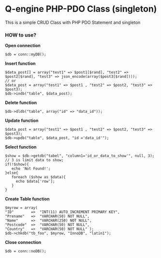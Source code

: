 # Q-engine PHP-PDO Class (singleton)
<p>This is a simple CRUD Class with PHP PDO Statement and singleton</p>
<h3>HOW to use?</h3>

<strong>Open connection</strong>
<pre><code>$db = conn::myDB();</code></pre>

<strong>Insert function</strong>
<pre><code>$data_post[] = array("test1" => $post1[$rand], "test2" => $post2[$rand], "test3" => json_encode(array($post3[$rand])));
// or
$data_post = array("test1" => $post1 , "test2" => $post2, "test3" => $post3);
$db->indb("table", $data_post);</code></pre>

<strong>Delete function</strong>
<pre><code>$db->dldb("table", array("id" => "data_id"));</code></pre>

<strong>Update function</strong>
<pre><code>$data_post = array("test1" => $post1 , "test2" => $post2, "test3" => $post3);
$db->updb("table", $data_post, "id ='data_id'");</code></pre>

<strong>Select function</strong>
<pre><code>$show = $db->getdb("tabel", "column1='id_or_data_to_show'", null, 3); // 3 is limit data to show;
if(!$show){
   echo 'Not Found!';
}else{
   foreach ($show as $data){  
     echo $data['row'];
   }
}</code></pre>

<strong>Create Table function</strong>
<pre><code>$myrow = array( 
"ID"        =>  "INT(11) AUTO_INCREMENT PRIMARY KEY", 
"Prename"   => 	"VARCHAR(50) NOT NULL", 
"Name"      => 	"VARCHAR(250) NOT NULL",
"Postcode"  =>	"VARCHAR(50) NOT NULL",
"Country"   =>	"VARCHAR(50) NOT NULL" );
$db->chkdb("tb_foo", $myrow, "InnoDB", "latin1");</code></pre>

<strong>Close connection</strong>
<pre><code>$db = conn::noDB();</code></pre>
